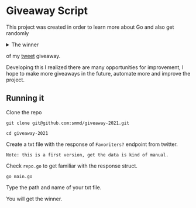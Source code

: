 # Giveaway Script

This project was created in order to learn more about Go and also get randomly 
<details>
<summary>The winner</summary>
An user who likes my tweet and also follow me.
</details>

of my [tweet](https://twitter.com/sagmmd/status/1464351476667621386) giveaway.

Developing this I realized there are many opportunities for improvement, I hope to make more giveaways in the future, automate more and improve the project.

## Running it

Clone the repo

```
git clone git@github.com:smmd/giveaway-2021.git
```

```
cd giveaway-2021
```

Create a txt file with the response of `Favoriters?` endpoint from twitter.

`Note: this is a first version, get the data is kind of manual.`

Check `repo.go` to get familiar with the response struct.

```
go main.go
```

Type the path and name of your txt file.

You will get the winner.
